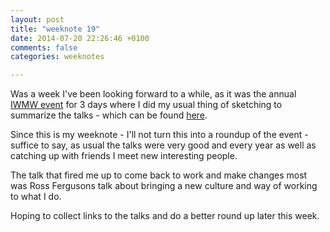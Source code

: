```yaml
---
layout: post
title: "weeknote 19"
date: 2014-07-20 22:26:46 +0100
comments: false
categories: weeknotes 

---
```


Was a week I've been looking forward to a while, as it was the annual [IWMW event](http://iwmw.org/iwmw2014/programme/) for 3 days where I did my usual thing of sketching to summarize the talks - which can be found [here](mearso.co.uk).

Since this is my weeknote - I'll not turn this into a roundup of the event - suffice to say, as usual the talks were very good and every year as well as catching up with friends I meet new interesting people.

The talk that fired me up to come back to work and make changes most was Ross Fergusons talk about bringing a new culture and way of working to what I do. 

Hoping to collect links to the talks and do a better round up later this week.
